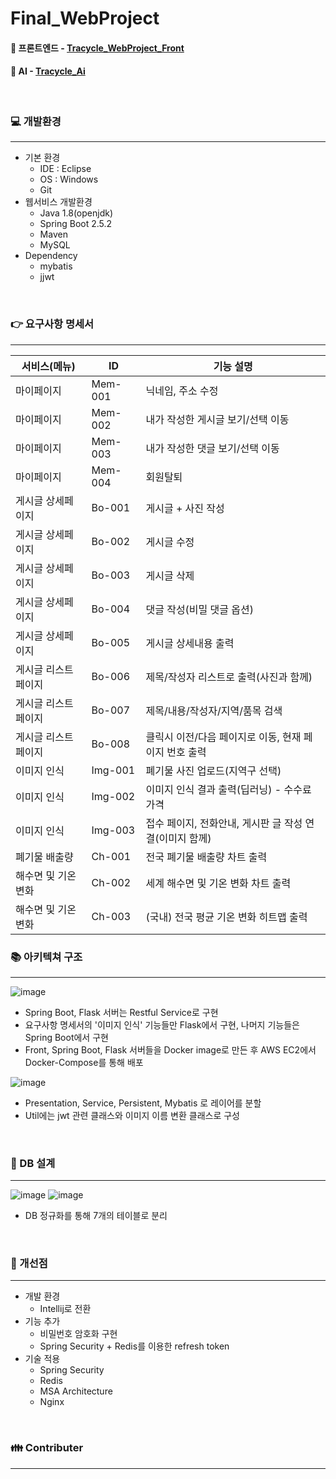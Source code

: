 # Final_WebProject

#### :link: 프론트엔드 - [Tracycle_WebProject_Front](https://github.com/eoc940/Tracycle_WebProject_Front)
#### :link: AI - [Tracycle_Ai](https://github.com/eoc940/Tracycle_Ai)

<br>

### :computer: 개발환경
---
- 기본 환경 
  - IDE : Eclipse
  - OS : Windows
  - Git
- 웹서비스 개발환경
  - Java 1.8(openjdk)
  - Spring Boot 2.5.2
  - Maven
  - MySQL
- Dependency
  - mybatis
  - jjwt

<br>

### :point_right: 요구사항 명세서
---
서비스(메뉴) | ID | 기능 설명 
-------------|----|----------
마이페이지 | Mem-001 | 닉네임, 주소 수정
마이페이지 | Mem-002 | 내가 작성한 게시글 보기/선택 이동
마이페이지 | Mem-003 | 내가 작성한 댓글 보기/선택 이동
마이페이지 | Mem-004 | 회원탈퇴
게시글 상세페이지 | Bo-001 | 게시글 + 사진 작성
게시글 상세페이지 | Bo-002 | 게시글 수정
게시글 상세페이지 | Bo-003 | 게시글 삭제
게시글 상세페이지 | Bo-004 | 댓글 작성(비밀 댓글 옵션)
게시글 상세페이지 | Bo-005 | 게시글 상세내용 출력
게시글 리스트페이지 | Bo-006 | 제목/작성자 리스트로 출력(사진과 함께)
게시글 리스트페이지 | Bo-007 | 제목/내용/작성자/지역/품목 검색
게시글 리스트페이지 | Bo-008 | 클릭시 이전/다음 페이지로 이동, 현재 페이지 번호 출력
이미지 인식 | Img-001 | 폐기물 사진 업로드(지역구 선택) 
이미지 인식 | Img-002 | 이미지 인식 결과 출력(딥러닝) - 수수료 가격
이미지 인식 | Img-003 | 접수 페이지, 전화안내, 게시판 글 작성 연결(이미지 함께)
폐기물 배출량 | Ch-001 | 전국 폐기물 배출량 차트 출력
해수면 및 기온 변화 | Ch-002 | 세계 해수면 및 기온 변화 차트 출력
해수면 및 기온 변화 | Ch-003 | (국내) 전국 평균 기온 변화 히트맵 출력

### :books: 아키텍쳐 구조
---
![image](https://user-images.githubusercontent.com/67304980/130406197-821d5e5d-aee2-4f14-996f-b17f520751e3.png)
- Spring Boot, Flask 서버는 Restful Service로 구현
- 요구사항 명세서의 '이미지 인식' 기능들만 Flask에서 구현, 나머지 기능들은 Spring Boot에서 구현
- Front, Spring Boot, Flask 서버들을 Docker image로 만든 후 AWS EC2에서 Docker-Compose를 통해 배포

![image](https://user-images.githubusercontent.com/67304980/130407134-554f42d1-c8a2-4173-bb8a-91da15835a7a.png)
- Presentation, Service, Persistent, Mybatis 로 레이어를 분할
- Util에는 jwt 관련 클래스와 이미지 이름 변환 클래스로 구성

<br>

### :memo: DB 설계
---
![image](https://user-images.githubusercontent.com/67304980/130407747-8efb2ef3-4fe9-450a-82b9-f7887ce3c3cc.png)
![image](https://user-images.githubusercontent.com/67304980/130407808-48111070-6d5b-489f-82be-5b531ccfa084.png)
- DB 정규화를 통해 7개의 테이블로 분리

<br>

### :notebook: 개선점
---
- 개발 환경
  - Intellij로 전환
- 기능 추가
  - 비밀번호 암호화 구현
  - Spring Security + Redis를 이용한 refresh token
- 기술 적용
  - Spring Security
  - Redis
  - MSA Architecture
  - Nginx

<br>
  
### :family: Contributer
--- 





 
 
 
 
